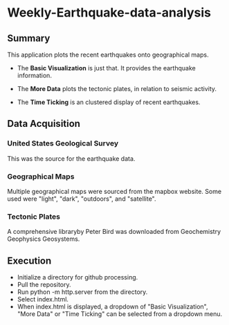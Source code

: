 # Weekly-Earthquake-data-analysis


## Summary
This application plots the recent earthquakes onto geographical maps.

* The __Basic Visualization__ is just that.  It provides the earthquake information.

* The __More Data__ plots the tectonic plates, in relation to seismic activity.

* The __Time  Ticking__ is an clustered display of recent earthquakes.

## Data Acquisition
### United States Geological Survey
This was the source for the earthquake data.

### Geographical Maps
Multiple geographical maps were sourced from the mapbox website.  Some used were "light", "dark", "outdoors", and "satellite".

### Tectonic Plates
A comprehensive libraryby Peter Bird was downloaded from Geochemistry Geophysics Geosystems.

## Execution
* Initialize a directory for github processing.
* Pull the repository.
* Run python -m http.server from the directory.
* Select index.html.
* When index.html is displayed, a dropdown of  "Basic Visualization", "More Data" or "Time Ticking" can be selected from a dropdown menu.

